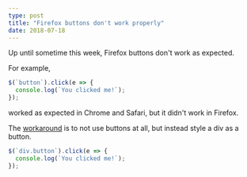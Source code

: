 ```yaml
---
type: post
title: "Firefox buttons don't work properly"
date: 2018-07-18
---
```


Up until sometime this week, Firefox buttons don't work as expected.

For example,
```js
$(`button`).click(e => {
  console.log(`You clicked me!`);
});
```
worked as expected in Chrome and Safari, but it didn't work in Firefox.

The [workaround](https://stackoverflow.com/questions/16280684/nesting-a-inside-button-doesnt-work-in-firefox)
is to not use buttons at all, but instead style a div as a button.

```js
$(`div.button`).click(e => {
  console.log(`You clicked me!`);
});
```
